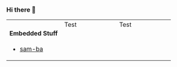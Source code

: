 ### Hi there 👋

<table width='100%'>
  <tr>
    <td width='33%' valign='top'>
      <h4>Embedded Stuff</h4>
      <ul>
        <li><a href='https://github.com/jaz303/sam-ba'>sam-ba</a></li>
      </ul>
    </td>
    <td width='33%' valign='top'>Test</td>
    <td width='33%' valign='top'>Test</td>
  </tr>
</table>

<!--
**jaz303/jaz303** is a ✨ _special_ ✨ repository because its `README.md` (this file) appears on your GitHub profile.

Here are some ideas to get you started:

- 🔭 I’m currently working on ...
- 🌱 I’m currently learning ...
- 👯 I’m looking to collaborate on ...
- 🤔 I’m looking for help with ...
- 💬 Ask me about ...
- 📫 How to reach me: ...
- 😄 Pronouns: ...
- ⚡ Fun fact: ...
-->
